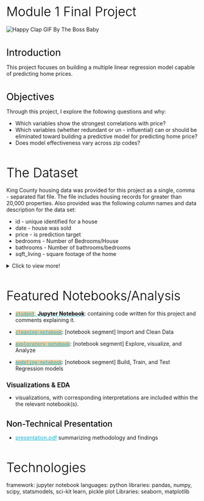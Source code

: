 <!DOCTYPE html>
<html data-markdown-preview-plus-context="html-export">
  <head>
    <meta charset="utf-8" />
    <title>README</title>
    <style>.emoji {
  max-width: 1em !important;
}
del {
  text-decoration: none;
  position: relative;
}
del::after {
  border-bottom: 1px solid black;
  content: '';
  left: 0;
  position: absolute;
  right: 0;
  top: 50%;
}
ul.contains-task-list li.task-list-item {
  position: relative;
  list-style-type: none;
}
ul.contains-task-list li.task-list-item input.task-list-item-checkbox {
  position: absolute;
  transform: translateX(-100%);
  width: 26px;
}
span.critic.comment {
  position: relative;
}
span.critic.comment::before {
  content: '\1f4ac';
  position: initial;
}
span.critic.comment > span {
  display: none;
}
span.critic.comment:hover > span {
  display: initial;
  position: absolute;
  top: 100%;
  left: 0;
  border: 1px solid;
  border-radius: 5px;
  max-height: 4em;
  overflow: auto;
}
span.critic.comment:focus > span {
  display: initial;
  text-decoration: underline;
  position: initial;
  top: auto;
  left: auto;
  border: initial;
  border-radius: initial;
}
table {
  border-collapse: collapse;
  border-spacing: 0;
  background-color: transparent;
}

body {
  padding: 2em;
  font-size: 1.2em;
  color: #2b2c27;
  background-color: #eddab9;
  overflow: auto;
}
body > :first-child,
body > div.update-preview > :first-child {
  margin-top: 0;
}
body > p,
body > div.update-preview > p {
  margin-top: 0;
  margin-bottom: 1.5em;
}
body > ul,
body > div.update-preview > ul,
body > ol,
body > div.update-preview > ol {
  margin-bottom: 1.5em;
}
h1,
h2,
h3,
h4,
h5,
h6 {
  line-height: 1.2;
  margin-top: 1.5em;
  margin-bottom: 0.5em;
  color: #000000;
}
h1 {
  font-size: 2.4em;
  font-weight: 300;
}
h2 {
  font-size: 1.8em;
  font-weight: 400;
}
h3 {
  font-size: 1.5em;
  font-weight: 500;
}
h4 {
  font-size: 1.2em;
  font-weight: 600;
}
h5 {
  font-size: 1.1em;
  font-weight: 600;
}
h6 {
  font-size: 1em;
  font-weight: 600;
}
strong {
  color: #000000;
}
del {
  color: #55574d;
}
a,
a code {
  color: #15b5d2;
}
img {
  max-width: 100%;
}
blockquote {
  margin: 1.5em 0;
  font-size: inherit;
  color: #55574d;
  border-color: #dcb878;
  border-width: 4px;
}
hr {
  margin: 3em 0;
  border-top: 2px dashed #dcb878;
  background: none;
}
table {
  margin: 1.5em 0;
}
th {
  color: #000000;
}
th,
td {
  padding: 0.66em 1em;
  border: 1px solid #dcb878;
}
code {
  color: #000000;
  background-color: #e7cda1;
}
pre.editor-colors {
  margin: 1.5em 0;
  padding: 1em;
  font-size: 0.92em;
  border-radius: 3px;
  background-color: #e9d1a9;
}
kbd {
  color: #000000;
  border: 1px solid #dcb878;
  border-bottom: 2px solid #d6ab60;
  background-color: #e7cda1;
}

.bracket-matcher .region {
  border-bottom: 1px dotted lime;
  position: absolute;
}
.line-number.bracket-matcher.bracket-matcher {
  color: #2b2c27;
  background-color: #13a1bb;
}

.spell-check-misspelling .region {
  border-bottom: 2px dotted rgba(255, 51, 51, 0.75);
}
.spell-check-corrections {
  width: 25em !important;
}

pre.editor-colors {
  background-color: #eddab9;
  color: #2b2c27;
}
pre.editor-colors .wrap-guide {
  background-color: #8b8a88;
}
pre.editor-colors .indent-guide {
  color: #8b8a88;
}
pre.editor-colors .invisible-character {
  color: #8b8a88;
}
pre.editor-colors .gutter {
  background-color: #eddab9;
  color: #2b2c27;
}
pre.editor-colors .gutter .line-number.cursor-line {
  background-color: #13a1bb;
  color: #2b2c27;
}
pre.editor-colors .gutter .line-number.cursor-line-no-selection {
  color: #2b2c27;
}
pre.editor-colors .gutter .line-number.folded,
pre.editor-colors .gutter .line-number:after,
pre.editor-colors .fold-marker:after {
  color: #8b8a88;
}
pre.editor-colors .invisible {
  color: #2b2c27;
}
pre.editor-colors .cursor {
  color: #15b5d2;
}
pre.editor-colors .selection .region {
  background-color: #e7cda1;
}
.syntax--comment {
  color: #8b8a88;
}
.syntax--keyword {
  color: #b53244;
}
.syntax--keyword.syntax--control {
  color: #b53244;
}
.syntax--keyword.syntax--operator {
  color: #2b2c27;
}
.syntax--keyword.syntax--other.syntax--special-method {
  color: #b53244;
}
.syntax--keyword.syntax--other.syntax--unit {
  color: #2b2c27;
  font-weight: bold;
}
.syntax--storage {
  color: #b53244;
  font-weight: bold;
}
.syntax--constant {
  color: #b53244;
}
.syntax--constant.syntax--character.syntax--escape {
  color: #15b5d2;
  font-weight: bold;
}
.syntax--constant.syntax--numeric {
  color: #b53244;
  font-weight: bold;
}
.syntax--constant.syntax--other.syntax--color {
  color: #2b2c27;
  font-weight: bold;
}
.syntax--constant.syntax--other.syntax--symbol {
  color: #2b2c27;
  font-weight: bold;
}
.syntax--variable {
  color: #b53244;
  font-weight: bold;
}
.syntax--variable.syntax--interpolation {
  color: #8d2735;
}
.syntax--variable.syntax--parameter.syntax--function {
  color: #2b2c27;
}
.syntax--invalid.syntax--illegal {
  background-color: #b53244;
  color: #eddab9;
}
.syntax--string {
  color: #b53244;
}
.syntax--string.syntax--regexp {
  color: #b53244;
  font-weight: bold;
}
.syntax--string.syntax--regexp .syntax--source.syntax--ruby.syntax--embedded {
  color: #b53244;
  font-weight: bold;
}
.syntax--string.syntax--other.syntax--link {
  color: #b53244;
  font-weight: bold;
}
.syntax--punctuation.syntax--definition.syntax--comment {
  color: #8b8a88;
}
.syntax--punctuation.syntax--definition.syntax--string,
.syntax--punctuation.syntax--definition.syntax--variable,
.syntax--punctuation.syntax--definition.syntax--parameters,
.syntax--punctuation.syntax--definition.syntax--array {
  color: #2b2c27;
}
.syntax--punctuation.syntax--definition.syntax--heading,
.syntax--punctuation.syntax--definition.syntax--identity {
  color: #2b2c27;
  font-weight: bold;
}
.syntax--punctuation.syntax--definition.syntax--bold {
  color: #b53244;
  font-weight: bold;
}
.syntax--punctuation.syntax--definition.syntax--italic {
  color: #b53244;
  font-style: italic;
}
.syntax--punctuation.syntax--section.syntax--embedded {
  color: #8d2735;
}
.syntax--support.syntax--class {
  color: #b53244;
  font-weight: bold;
}
.syntax--support.syntax--function {
  color: #2b2c27;
  font-weight: bold;
}
.syntax--support.syntax--function.syntax--any-method {
  color: #2b2c27;
  font-weight: bold;
}
.syntax--entity.syntax--name.syntax--function {
  color: #2b2c27;
  font-weight: bold;
}
.syntax--entity.syntax--name.syntax--type {
  color: #b53244;
  text-decoration: underline;
}
.syntax--entity.syntax--other.syntax--inherited-class {
  color: #15b5d2;
  font-weight: bold;
}
.syntax--entity.syntax--name.syntax--class,
.syntax--entity.syntax--name.syntax--type.syntax--class {
  color: #b53244;
  font-weight: bold;
}
.syntax--entity.syntax--name.syntax--section {
  color: #15b5d2;
  font-weight: bold;
}
.syntax--entity.syntax--name.syntax--tag {
  color: #b53244;
  text-decoration: underline;
}
.syntax--entity.syntax--other.syntax--attribute-name {
  color: #2b2c27;
}
.syntax--entity.syntax--other.syntax--attribute-name.syntax--id {
  color: #15b5d2;
  font-weight: bold;
}
.syntax--meta.syntax--class {
  color: #b53244;
  font-weight: bold;
}
.syntax--meta.syntax--link {
  color: #b53244;
}
.syntax--meta.syntax--require {
  color: #15b5d2;
  font-weight: bold;
}
.syntax--meta.syntax--selector {
  color: #b53244;
  font-weight: bold;
}
.syntax--meta.syntax--separator {
  background-color: #eddab9;
  color: #2b2c27;
}
.syntax--none {
  color: #2b2c27;
}
.syntax--markup.syntax--bold {
  color: #b53244;
  font-weight: bold;
}
.syntax--markup.syntax--changed {
  color: #b53244;
}
.syntax--markup.syntax--deleted {
  color: #b53244;
}
.syntax--markup.syntax--italic {
  color: #b53244;
  font-style: italic;
}
.syntax--markup.syntax--heading .syntax--punctuation.syntax--definition.syntax--heading {
  color: #15b5d2;
  font-weight: bold;
}
.syntax--markup.syntax--inserted {
  color: #15b5d2;
  font-weight: bold;
}
.syntax--markup.syntax--list {
  color: #b53244;
  font-weight: bold;
}
.syntax--markup.syntax--quote {
  color: #b53244;
}
.syntax--markup.syntax--raw.syntax--inline {
  color: #15b5d2;
  font-weight: bold;
}
.syntax--source.syntax--gfm .syntax--markup {
  -webkit-font-smoothing: auto;
}
.syntax--source.syntax--gfm .syntax--markup.syntax--heading {
  color: #15b5d2;
  font-weight: bold;
}
pre.editor-colors[mini] .scroll-view {
  padding-left: 1px;
}

/*
 * Your Stylesheet
 *
 * This stylesheet is loaded when Atom starts up and is reloaded automatically
 * when it is changed and saved.
 *
 * Add your own CSS or Less to fully customize Atom.
 * If you are unfamiliar with Less, you can read more about it here:
 * http://lesscss.org
 */
/*
 * Examples
 * (To see them, uncomment and save)
 */
.script-view .line {
  font-size: 14px;
  margin: 2.5px;
}
.scrollbars-visible-always /deep/ ::-webkit-scrollbar {
  width: 20px;
  height: 20px;
}
.scrollbars-visible-always /deep/ ::-webkit-scrollbar-track {
  border: 0px;
  border-radius: 0px;
  background-color: #444 !important;
}
.scrollbars-visible-always /deep/ ::-webkit-scrollbar-thumb {
  background-color: rgba(255, 200, 200, 0.35) !important;
  border: 0px;
  border-radius: 9px;
}
</style>

  </head>
  <body>
    <h1>Module 1 Final Project</h1>
<p><img src="..\..\gen Reference\images\thebossbaby-happy-baby.gif" alt="Happy Clap GIF By The Boss Baby"></p>
<h2>Introduction</h2>
<p>This project focuses on building a multiple linear regression model capable of predicting home prices.</p>
<h2>Objectives</h2>
<p>Through this project, I explore the following questions and why:</p>
<ul>
<li>Which variables show the strongest correlations with price?</li>
<li>Which variables (whether redundant or un - influential) can or should be eliminated toward building a predictive model for predicting home price?</li>
<li>Does model effectiveness vary across zip codes?</li>
</ul>
<h1>The Dataset</h1>
<p>King County housing data was provided for this project as a single, comma - separated flat file. The file includes housing records for greater than 20,000 properties. Also provided was the following column names and data description for the data set:</p>
<ul>
<li>id - unique identified for a house</li>
<li>date - house was sold</li>
<li>price - is prediction target</li>
<li>bedrooms - Number of Bedrooms/House</li>
<li>bathrooms - Number of bathrooms/bedrooms</li>
<li>sqft_living - square footage of the home</li>
</ul>
<details>
  <summary>Click to view more!</summary>
<ul>
<li>sqft_lot - square footage of the lot</li>
<li>floors - floors (levels) in house</li>
<li>waterfront - House which has a view to a waterfront</li>
<li>view - Has been viewed</li>
<li>condition - How good the condition is ( Overall )</li>
<li>grade - overall grade given to the housing unit, based on King County grading system</li>
<li>sqft_above - square footage of house apart from basement</li>
<li>sqft_basement - square footage of the basement</li>
<li>yr_built - Built Year</li>
<li>yr_renovated - Year when house was renovated</li>
<li>zipcode - zip</li>
<li>lat - Latitude coordinate</li>
<li>long - Longitude coordinate</li>
<li>sqft_living15 - The square footage of interior housing living space for the nearest 15 neighbors</li>
<li>sqft_lot15 - The square footage of the land lots of the nearest 15 neighbors</li>
</ul>
</details>
<h1>Featured Notebooks/Analysis</h1>
<ul>
<li>
<p><a href="/blob/master/student.ipynb"><code style="font-family: Menlo, Consolas, &quot;DejaVu Sans Mono&quot;, monospace;">student</code>: <strong>Jupyter Notebook</strong></a>: containing code written for this project and comments explaining it.</p>
</li>
<li>
<p><a href="/blob/master/1-obtain-and-scrub.ipynb"><code style="font-family: Menlo, Consolas, &quot;DejaVu Sans Mono&quot;, monospace;">cleaning-notebook</code></a>: [notebook segment] Import and Clean Data</p>
</li>
<li>
<p><a href="/blob/master/2-eda-and-transform.ipynb"><code style="font-family: Menlo, Consolas, &quot;DejaVu Sans Mono&quot;, monospace;">exploratory notebook</code></a>: [notebook segment] Explore, visualize, and Analyze</p>
</li>
<li>
<p><a href="/blob/master/3-model-and-conclude.ipynb"><code style="font-family: Menlo, Consolas, &quot;DejaVu Sans Mono&quot;, monospace;">modeling-notebook</code></a>: [notebook segment] Build, Train, and Test Regression models</p>
</li>
</ul>
<h4>Visualizations &amp; EDA</h4>
<ul>
<li>visualizations, with corresponding interpretations are included within the the relevant notebook(s).</li>
</ul>
<h3>Non-Technical Presentation</h3>
<ul>
<li><a href="../blob/master/presentation.pdf">presentation.pdf</a> summarizing  methodology and findings</li>
</ul>
<h1>Technologies</h1>
<p>framework: jupyter notebook
languages: python
libraries: pandas, numpy, scipy, statsmodels, sci-kit learn, pickle
plot Libraries: seaborn, matplotlib</p>

  </body>
</html>
